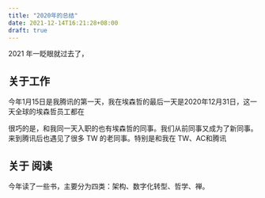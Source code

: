 ```yaml
---
title: "2020年的总结"
date: 2021-12-14T16:21:28+08:00
draft: true
---
```


2021 年一眨眼就过去了，

## 关于工作

今年1月15日是我腾讯的第一天，我在埃森哲的最后一天是2020年12月31日，这一天全球的埃森哲员工都在

很巧的是，和我同一天入职的也有埃森哲的同事。我们从前同事又成为了新同事。来到腾讯后也遇见了很多 TW 的老同事。特别是和我在 TW、AC和腾讯

## 关于 阅读

今年读了一些书，主要分为四类：架构、数字化转型、哲学、禅。



